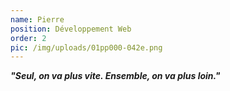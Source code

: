 ```yaml
---
name: Pierre
position: Développement Web
order: 2
pic: /img/uploads/01pp000-042e.png
---
```

_**"Seul, on va plus vite. Ensemble, on va plus loin."**_
